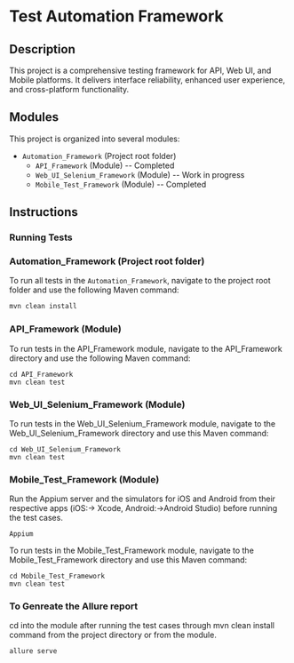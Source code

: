 # Test Automation Framework

## Description
This project is a comprehensive testing framework for API, Web UI, and Mobile platforms. It delivers interface reliability, enhanced user experience, and cross-platform functionality.

## Modules
This project is organized into several modules:

- `Automation_Framework` (Project root folder)
    - `API_Framework` (Module) -- Completed
    - `Web_UI_Selenium_Framework` (Module) -- Work in progress
    - `Mobile_Test_Framework` (Module) -- Completed

## Instructions

### Running Tests

### Automation_Framework (Project root folder)

To run all tests in the `Automation_Framework`, navigate to the project root folder and use the following Maven command:

```bash
mvn clean install

```

###  API_Framework (Module)
To run tests in the API_Framework module, navigate to the API_Framework directory and use the following Maven command:
```
cd API_Framework
mvn clean test

```
### Web_UI_Selenium_Framework (Module)
To run tests in the Web_UI_Selenium_Framework module, navigate to the Web_UI_Selenium_Framework directory and use this Maven command:

```
cd Web_UI_Selenium_Framework
mvn clean test
```

### Mobile_Test_Framework (Module)
Run the Appium server and the simulators for iOS and Android from their respective apps (iOS:-> Xcode, Android:->Android Studio) before running the test cases.
```
Appium
```

To run tests in the Mobile_Test_Framework module, navigate to the Mobile_Test_Framework directory and use this Maven command:

```
cd Mobile_Test_Framework
mvn clean test

```
### To Genreate the Allure report

cd into the module after running the test cases through mvn clean install command from the project directory or from the module.

```
allure serve
```
